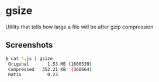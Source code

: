 # gsize
Utility that tells how large a file will be after gzip compression

## Screenshots
```bash
$ cat *.js | gsize
 Original       1.53 MB (1600539)
 Compressed   352.21 KB  (360664)
 Ratio          0.23
```
